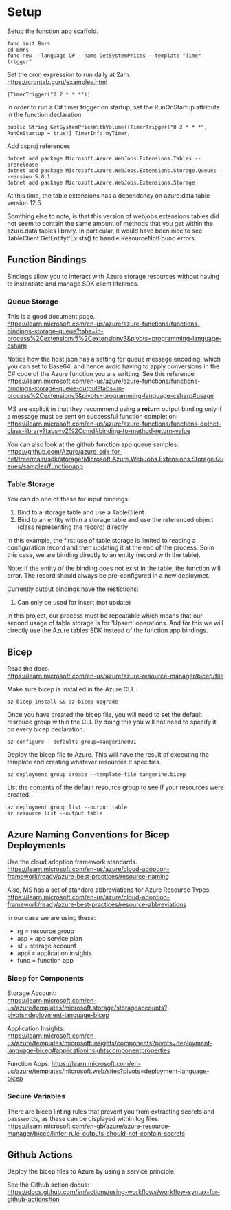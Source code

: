 # Setup
Setup the function app scaffold.
```
func init Bmrs
cd Bmrs
func new --language C# --name GetSystemPrices --template "Timer trigger"
```

Set the cron expression to run daily at 2am.  
https://crontab.guru/examples.html  
```
[TimerTrigger("0 2 * * *")]
```

In order to run a C# timer trigger on startup, set the RunOnStartup attribute in the function declaration:  
```
public String GetSystemPriceWithVolume([TimerTrigger("0 2 * * *", RunOnStartup = true)] TimerInfo myTimer,
```
  
Add csproj references  
```
dotnet add package Microsoft.Azure.WebJobs.Extensions.Tables --prerelease
dotnet add package Microsoft.Azure.WebJobs.Extensions.Storage.Queues --version 5.0.1
dotnet add package Microsoft.Azure.WebJobs.Extensions.Storage
```

At this time, the table extensions has a dependancy on azure.data.table version 12.5.  

Somthing else to note, is that this version of webjobs.extensions.tables did not seem to contain the same amount of methods that you get within the azure.data.tables library.  In particular, it would have been nice to see TableClient.GetEntityIfExists() to handle ResourceNotFound errors.


## Function Bindings
Bindings allow you to interact with Azure storage resources without having to instantiate and manage SDK client lifetimes.

### Queue Storage
This is a good document page.  
https://learn.microsoft.com/en-us/azure/azure-functions/functions-bindings-storage-queue?tabs=in-process%2Cextensionv5%2Cextensionv3&pivots=programming-language-csharp

Notice how the host.json has a setting for queue message encoding, which you can set to Base64, and hence avoid having to apply conversions in the C# code of the Azure function you are writting.  See this reference:  
https://learn.microsoft.com/en-us/azure/azure-functions/functions-bindings-storage-queue-output?tabs=in-process%2Cextensionv5&pivots=programming-language-csharp#usage

MS are explicit in that they recommend using a **return** output binding only if a message must be sent on successful function completion:  
https://learn.microsoft.com/en-us/azure/azure-functions/functions-dotnet-class-library?tabs=v2%2Ccmd#binding-to-method-return-value

You can also look at the github function app queue samples.  
https://github.com/Azure/azure-sdk-for-net/tree/main/sdk/storage/Microsoft.Azure.WebJobs.Extensions.Storage.Queues/samples/functionapp

### Table Storage
You can do one of these for input bindings:  
1. Bind to a storage table and use a TableClient
2. Bind to an entity within a storage table and use the referenced object (class representing the record) directly  

In this example, the first use of table storage is limited to reading a configuration record and then updating it at the end of the process.  So in this case, we are binding directly to an entity (record with the table).  

Note: If the entity of the binding does not exist in the table, the function will error.   The record should always be pre-configured in a new deploymet.     

Currently output bindings have the restictions:  
1. Can only be used for insert (not update)  

In this project, our process must be repeatable which means that our second usage of table storage is for 'Upsert' operations.  And for this we will directly use the Azure tables SDK instead of the function app bindings.    

## Bicep
Read the docs.  
https://learn.microsoft.com/en-us/azure/azure-resource-manager/bicep/file

Make sure bicep is installed in the Azure CLI.
```
az bicep install && az bicep upgrade
```

Once you have created the bicep file, you will need to set the default resrouce group within the CLI. By doing this you will not need to specify it on every bicep declaration.  
```
az configure --defaults group=Tangerine001
```

Deploy the bicep file to Azure.  This will have the result of executing the template and creating whatever resources it specifies.  
```
az deployment group create --template-file tangerine.bicep
```

List the contents of the default resource group to see if your resources were created.  
```
az deployment group list --output table
az resource list --output table
```

## Azure Naming Conventions for Bicep Deployments
Use the cloud adoption framework standards.  
https://learn.microsoft.com/en-us/azure/cloud-adoption-framework/ready/azure-best-practices/resource-naming

Also, MS has a set of standard abbreviations for Azure Resource Types:  
https://learn.microsoft.com/en-us/azure/cloud-adoption-framework/ready/azure-best-practices/resource-abbreviations

In our case we are using these:
- rg = resource group
- asp = app service plan
- st = storage account
- appi = application insights
- func = function app  
   
### Bicep for Components
Storage Account:  
https://learn.microsoft.com/en-us/azure/templates/microsoft.storage/storageaccounts?pivots=deployment-language-bicep

Application Insights:  
https://learn.microsoft.com/en-us/azure/templates/microsoft.insights/components?pivots=deployment-language-bicep#applicationinsightscomponentproperties

Function Apps:
https://learn.microsoft.com/en-us/azure/templates/microsoft.web/sites?pivots=deployment-language-bicep

### Secure Variables
There are bicep linting rules that prevent you from extracting secrets and passwords, as these can be displayed within log files.  
https://learn.microsoft.com/en-gb/azure/azure-resource-manager/bicep/linter-rule-outputs-should-not-contain-secrets

## Github Actions
Deploy the bicep files to Azure by using a service principle.

See the Github action docus:  
https://docs.github.com/en/actions/using-workflows/workflow-syntax-for-github-actions#on





